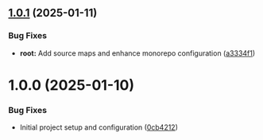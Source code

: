 ## [1.0.1](https://github.com/naaiyy/Easylink3/compare/v1.0.0...v1.0.1) (2025-01-11)

### Bug Fixes

- **root:** Add source maps and enhance monorepo configuration ([a3334f1](https://github.com/naaiyy/Easylink3/commit/a3334f16302b84eb2f8b03447f4a4332b38286b9))

# 1.0.0 (2025-01-10)

### Bug Fixes

- Initial project setup and configuration ([0cb4212](https://github.com/naaiyy/Easylink3/commit/0cb42121440331168f460e6b33e9f1b6549b7f12))
